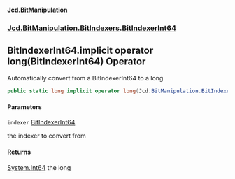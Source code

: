 #### [Jcd.BitManipulation](index.md 'index')
### [Jcd.BitManipulation.BitIndexers](Jcd.BitManipulation.BitIndexers.md 'Jcd.BitManipulation.BitIndexers').[BitIndexerInt64](Jcd.BitManipulation.BitIndexers.BitIndexerInt64.md 'Jcd.BitManipulation.BitIndexers.BitIndexerInt64')

## BitIndexerInt64.implicit operator long(BitIndexerInt64) Operator

Automatically convert from a BitIndexerInt64 to a long

```csharp
public static long implicit operator long(Jcd.BitManipulation.BitIndexers.BitIndexerInt64 indexer);
```
#### Parameters

<a name='Jcd.BitManipulation.BitIndexers.BitIndexerInt64.op_Implicitlong(Jcd.BitManipulation.BitIndexers.BitIndexerInt64).indexer'></a>

`indexer` [BitIndexerInt64](Jcd.BitManipulation.BitIndexers.BitIndexerInt64.md 'Jcd.BitManipulation.BitIndexers.BitIndexerInt64')

the indexer to convert from

#### Returns
[System.Int64](https://docs.microsoft.com/en-us/dotnet/api/System.Int64 'System.Int64')
the long